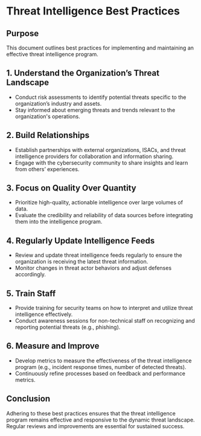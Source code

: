 # Threat Intelligence Best Practices

## Purpose
This document outlines best practices for implementing and maintaining an effective threat intelligence program.

## 1. Understand the Organization’s Threat Landscape
- Conduct risk assessments to identify potential threats specific to the organization’s industry and assets.
- Stay informed about emerging threats and trends relevant to the organization's operations.

## 2. Build Relationships
- Establish partnerships with external organizations, ISACs, and threat intelligence providers for collaboration and information sharing.
- Engage with the cybersecurity community to share insights and learn from others’ experiences.

## 3. Focus on Quality Over Quantity
- Prioritize high-quality, actionable intelligence over large volumes of data.
- Evaluate the credibility and reliability of data sources before integrating them into the intelligence program.

## 4. Regularly Update Intelligence Feeds
- Review and update threat intelligence feeds regularly to ensure the organization is receiving the latest threat information.
- Monitor changes in threat actor behaviors and adjust defenses accordingly.

## 5. Train Staff
- Provide training for security teams on how to interpret and utilize threat intelligence effectively.
- Conduct awareness sessions for non-technical staff on recognizing and reporting potential threats (e.g., phishing).

## 6. Measure and Improve
- Develop metrics to measure the effectiveness of the threat intelligence program (e.g., incident response times, number of detected threats).
- Continuously refine processes based on feedback and performance metrics.

## Conclusion
Adhering to these best practices ensures that the threat intelligence program remains effective and responsive to the dynamic threat landscape. Regular reviews and improvements are essential for sustained success.
